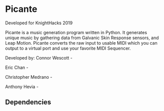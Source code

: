 # Picante
Developed for KnightHacks 2019

Picante is a music generation program written in Python. It generates unique music by gathering data from Galvanic Skin Response sensors, and Leap Motion. Picante converts the raw input to usable MIDI which you can output to a virtual port and use your favorite MIDI Sequencer.

Developed by:
Connor Wescott - 

Eric Chan - 

Christopher Medrano - 

Anthony Hevia - 



## Dependencies 
